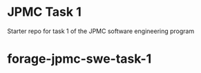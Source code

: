 # JPMC Task 1
Starter repo for task 1 of the JPMC software engineering program
# forage-jpmc-swe-task-1
